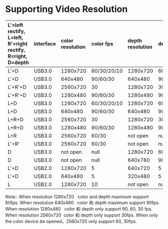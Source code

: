 # Supporting Video Resolution

| L'=left rectify, L=left, R'=right rectify, R=right, D=depth | interface | color resolution | color fps | depth resolution | depth fps |
| :---------------------------------------------------------- | :-------- | :--------------- | :-------- | :--------------- | :-------- |
| L'+D | USB3.0 | 1280x720 | 60/30/20/10 | 1280x720 | 60/30/20/10 |
| L'+D | USB3.0 | 640x480 | 90/60/30 | 640x480 | 90/60/30 |
| L'+R'+D | USB3.0 | 2560x720 | 30 | 1280x720 | 30 |
| L'+R'+D | USB3.0 | 1280x480 | 90/60/30 | 1280x480 | 90/60/30 |
| L+D | USB3.0 | 1280x720 | 60/30/20/10 | 1280x720 | 60/30/20/10 |
| L+D | USB3.0 | 640x480 | 90/60/30 | 640x480 | 90/60/30 |
| L+R+D | USB3.0 | 2560x720 | 30 | 1280x720 | 30 |
| L+R+D | USB3.0 | 1280x480 | 90/60/30 | 1280x480 | 90/60/30 |
| L+R | USB3.0 | 2560x720 | 60/30 | not open | null |
| L'+R' | USB3.0 | 2560x720 | 60/30 | not open | null |
| D | USB3.0 | not open | null | 1280x720 | 60/30 |
| D | USB3.0 | not open | null | 640x780 | 90/60/30 |
| L'+D | USB2.0 | 1280x720 | 5 | 640x720 | 5 |
| L'+D | USB2.0 | 640x480 | 5 | 320x480 | 5 |
| L | USB2.0 | 1280x720 | 10 | not open | null |


Note::
When resolution 1280x720   color and depth maximum support 60fps.
When resolution 640x480   color 和 depth maximum support 90fps.
When resolution 1280x480   color 和 depth only support 90, 60, 30 fps.
When resolution 2560x720  color 和 depth only support 30fps.
When only the color device be opened，2560x720 only support 60, 30fps.

